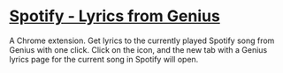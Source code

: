 <a href="https://chrome.google.com/webstore/detail/spotify-lyrics-from-geniu/kmplfmedkkcjeidnhfedooacgmdihgmh" target="_blank">Spotify - Lyrics from Genius</a>
============================

A Chrome extension. Get lyrics to the currently played Spotify song from Genius
with one click. Click on the icon, and the new tab with a Genius lyrics page for
the current song in Spotify will open.